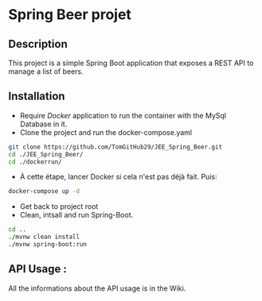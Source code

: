 # Spring Beer projet
## Description
This project is a simple Spring Boot application that exposes a REST API to manage a list of beers. 
## Installation 
- Require _Docker_ application to run the container with the MySql Database in it.
- Clone the project and run the docker-compose.yaml
```bash
git clone https://github.com/TomGitHub29/JEE_Spring_Beer.git
cd ./JEE_Spring_Beer/
cd ./dockerrun/
```
- À cette étape, lancer Docker si cela n'est pas déjà fait. Puis:
```bash
docker-compose up -d
```
- Get back to project root
- Clean, intsall and run Spring-Boot.
```bash
cd ..
./mvnw clean install
./mvnw spring-boot:run
```
## API Usage :
All the informations about the API usage is in the Wiki.

